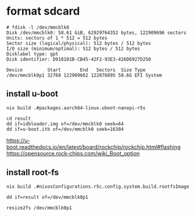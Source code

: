# format sdcard

```
# fdisk -l /dev/mmcblk0
Disk /dev/mmcblk0: 58.61 GiB, 62929764352 bytes, 122909696 sectors
Units: sectors of 1 * 512 = 512 bytes
Sector size (logical/physical): 512 bytes / 512 bytes
I/O size (minimum/optimal): 512 bytes / 512 bytes
Disklabel type: gpt
Disk identifier: D918101B-CB45-42F2-93E3-426D6927D250

Device         Start       End   Sectors  Size Type
/dev/mmcblk0p1 32768 122909662 122876895 58.6G EFI System
```

## install u-boot
```
nix build .#packages.aarch64-linux.uboot-nanopi-r5s
```

```
cd result
dd if=idbloader.img of=/dev/mmcblk0 seek=64
dd if=u-boot.itb of=/dev/mmcblk0 seek=16384
```

<https://u-boot.readthedocs.io/en/latest/board/rockchip/rockchip.html#flashing>
<https://opensource.rock-chips.com/wiki_Boot_option>

## install root-fs
```
nix build .#nixosConfigurations.r5c.config.system.build.rootfsImage
```

```
dd if=result of=/dev/mmcblk0p1

resize2fs /dev/mmcblk0p1
```